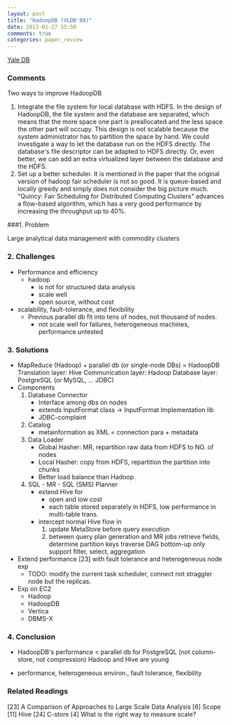 ```yaml
---
layout: post
title: "HadoopDB (VLDB'09)"
date: 2013-01-27 15:50
comments: true
categories: paper_review
---
```


[Yale DB](http://db.cs.yale.edu/hadoopdb/hadoopdb.html)

### Comments

Two ways to improve HadoopDB

1. Integrate the file system for local database with HDFS. In the design of HadoopDB, the file system and the database are separated, which means that the more space one part is preallocated and the less space the other part will occupy. This design is not scalable because the system administrator has to partition the space by hand. We could investigate a way to let the database run on the HDFS directly. The database's file descriptor can be adapted to HDFS directly. Or, even better, we can add an extra virtualized layer between the database and the HDFS.
2. Set up a better scheduler. It is mentioned in the paper that the original version of hadoop fair scheduler is not so good. It is queue-based and locally greedy and simply does not consider the big picture much. "Quincy: Fair Scheduling for Distributed Computing Clusters" advances a flow-based algorithm, which has a very good performance by increasing the throughput up to 40%.

<!--more -->

###1. Problem

Large analytical data management with commodity clusters

### 2. Challenges

- Performance and efficiency
	- hadoop 
		- is not for structured data analysis
    	- scale well
    	- open source, without cost
- scalability, fault-tolerance, and flexibility
	- Previous parallel db fit into tens of nodes, not thousand of nodes.
		- not scale well for failures, heterogeneous machines, performance untested
		
### 3. Solutions

- MapReduce (Hadoop) + parallel db (or single-node DBs) = HadoopDB
	Translation layer: Hive 
	Communication layer: Hadoop
	Database layer: PostgreSQL (or MySQL, ... JDBC)
- Components
	1. Database Connector
		- Interface among dbs on nodes
		- extends InputFormat class -> InputFormat Implementation lib
		- JDBC-complaint
	2. Catalog
		- metainformation as XML = connection para + metadata
	3. Data Loader
		- Global Hasher: MR, repartition raw data from HDFS to NO. of nodes
		- Local Hasher: copy from HDFS, repartition the partition into chunks
		- Better load balance than Hadoop
    4. SQL - MR - SQL (SMS) Planner
		- extend Hive for
        	+ open and low cost
        	- each table stored separately in HDFS, low performance in multi-table trans. 
		- intercept normal Hive flow in
        	1. update MetaStore before query execution
        	2. between query plan generation and MR jobs
            	retrieve fields, determine partition keys
            	traverse DAG bottom-up
			only support filter, select, aggregation
- Extend performance [23] with fault tolerance and heterogeneous node exp
	- TODO: modify the current task scheduler, connect not straggler node but the replicas.
- Exp on EC2
	- Hadoop
    - HadoopDB
    - Vertica
    - DBMS-X

### 4. Conclusion

- HadoopDB's performance < parallel db for
	PostgreSQL (not column-store, not compression)
	Hadoop and Hive are young
+ performance, heterogeneous environ., fault tolerance, flexibility

### Related Readings

[23] A Comparison of Approaches to Large Scale Data Analysis
[6] Scope [11] Hive [24] C-store [4] What is the right way to measure scale?